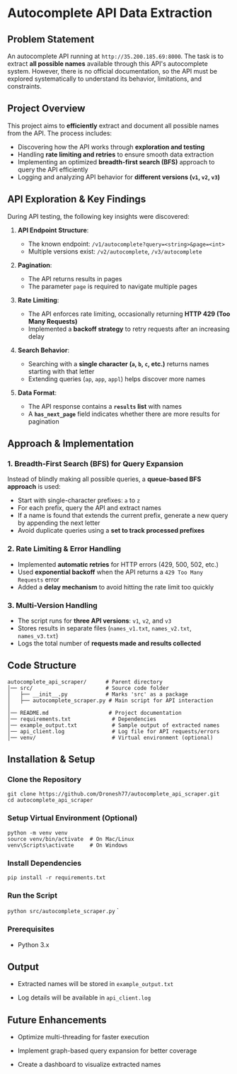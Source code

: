 # Autocomplete API Data Extraction

## Problem Statement

An autocomplete API running at `http://35.200.185.69:8000`. The task is to extract **all possible names** available through this API's autocomplete system. However, there is no official documentation, so the API must be explored systematically to understand its behavior, limitations, and constraints.

## Project Overview

This project aims to **efficiently** extract and document all possible names from the API. The process includes:

- Discovering how the API works through **exploration and testing**
- Handling **rate limiting and retries** to ensure smooth data extraction
- Implementing an optimized **breadth-first search (BFS)** approach to query the API efficiently
- Logging and analyzing API behavior for **different versions (`v1`, `v2`, `v3`)**

## API Exploration & Key Findings

During API testing, the following key insights were discovered:

1. **API Endpoint Structure**:
   - The known endpoint: `/v1/autocomplete?query=<string>&page=<int>`
   - Multiple versions exist: `/v2/autocomplete`, `/v3/autocomplete`

2. **Pagination**:
   - The API returns results in pages
   - The parameter `page` is required to navigate multiple pages

3. **Rate Limiting**:
   - The API enforces rate limiting, occasionally returning **HTTP 429 (Too Many Requests)**
   - Implemented a **backoff strategy** to retry requests after an increasing delay

4. **Search Behavior**:
   - Searching with a **single character (`a`, `b`, `c`, etc.)** returns names starting with that letter
   - Extending queries (`ap`, `app`, `appl`) helps discover more names

5. **Data Format**:
   - The API response contains a **`results` list** with names
   - A **`has_next_page`** field indicates whether there are more results for pagination

## Approach & Implementation

### 1. **Breadth-First Search (BFS) for Query Expansion**
Instead of blindly making all possible queries, a **queue-based BFS approach** is used:
- Start with single-character prefixes: `a` to `z`
- For each prefix, query the API and extract names
- If a name is found that extends the current prefix, generate a new query by appending the next letter
- Avoid duplicate queries using a **set to track processed prefixes**

### 2. **Rate Limiting & Error Handling**
- Implemented **automatic retries** for HTTP errors (429, 500, 502, etc.)
- Used **exponential backoff** when the API returns a `429 Too Many Requests` error
- Added a **delay mechanism** to avoid hitting the rate limit too quickly

### 3. **Multi-Version Handling**
- The script runs for **three API versions**: `v1`, `v2`, and `v3`
- Stores results in separate files (`names_v1.txt`, `names_v2.txt`, `names_v3.txt`)
- Logs the total number of **requests made and results collected**

## Code Structure
```
autocomplete_api_scraper/      # Parent directory
│── src/                       # Source code folder
│   ├── __init__.py            # Marks 'src' as a package
│   ├── autocomplete_scraper.py # Main script for API interaction
│
│── README.md                   # Project documentation
│── requirements.txt             # Dependencies
│── example_output.txt           # Sample output of extracted names
│── api_client.log               # Log file for API requests/errors
│── venv/                        # Virtual environment (optional)
```

## Installation & Setup

### **Clone the Repository**
```
git clone https://github.com/Dronesh77/autocomplete_api_scraper.git
cd autocomplete_api_scraper
```
### **Setup Virtual Environment (Optional)**
```
python -m venv venv
source venv/bin/activate  # On Mac/Linux
venv\Scripts\activate     # On Windows
```
### **Install Dependencies**
`pip install -r requirements.txt
`
### **Run the Script**

`python src/autocomplete_scraper.py`
`

### **Prerequisites**
- Python 3.x

## **Output**
- Extracted names will be stored in `example_output.txt`

- Log details will be available in `api_client.log`



## **Future Enhancements**
- Optimize multi-threading for faster execution

- Implement graph-based query expansion for better coverage

- Create a dashboard to visualize extracted names